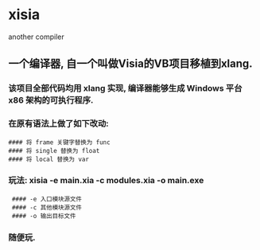 # xisia
 another compiler
 
## 一个编译器, 自一个叫做Visia的VB项目移植到xlang.

### 该项目全部代码均用 xlang 实现, 编译器能够生成 Windows 平台 x86 架构的可执行程序.

### 在原有语法上做了如下改动:
    #### 将 frame 关键字替换为 func
    #### 将 single 替换为 float
    #### 将 local 替换为 var
  
### 玩法: xisia -e main.xia -c modules.xia -o main.exe
     #### -e 入口模块源文件
     #### -c 其他模块源文件
     #### -o 输出目标文件
     
### 随便玩.
